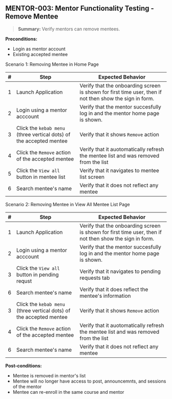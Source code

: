 ## **MENTOR-003:** Mentor Functionality Testing - Remove Mentee  

> **Summary:** Verify mentors can remove mentees.  <br>

**Preconditions:** 
- Login as mentor account
- Existing accepted mentee

Scenario 1: Removing Mentee in Home Page

 | # | Step | Expected Behavior | 
 |----|------|-------------------| 
 |  1 |  Launch Application    | Verify that the onboarding screen is shown for first time user, then if not then show the sign in form.   | 
 |  2 |  Login using a mentor acccount    | Verify that the mentor succesfully log in and the mentor home page is shown.   | 
 |  3 |  Click the `kebab menu` (three vertical dots) of the accepted mentee   | Verify that it shows `Remove` action   |  
 |  4 |  Click the `Remove` action of the accepted mentee    | Verify that it auotomatically refresh the mentee list and was removed from the list   |
 |  5 |  Click the `View all` button in mentee list   | Verify that it navigates to mentee list screen  |
 |  6 |  Search mentee's name  | Verify that it does not reflect any mentee |

 Scenario 2: Removing Mentee in View All Mentee List Page

 | # | Step | Expected Behavior | 
 |----|------|-------------------| 
 |  1 |  Launch Application    | Verify that the onboarding screen is shown for first time user, then if not then show the sign in form.   | 
 |  2 |  Login using a mentor acccount    | Verify that the mentor succesfully log in and the mentor home page is shown.   | 
 |  3 |  Click the `View all` button in pending requst   | Verify that it navigates to pending requests tab  |  
 |  6 |  Search mentee's name  | Verify that it does reflect the mentee's information |
 |  3 |  Click the `kebab menu` (three vertical dots) of the accepted mentee   | Verify that it shows `Remove` action   |  
 |  4 |  Click the `Remove` action of the accepted mentee    | Verify that it auotomatically refresh the mentee list and was removed from the list   |
 |  6 |  Search mentee's name  | Verify that it does not reflect any mentee |

**Post-conditions:**  

 - Mentee is removed in mentor's list
 - Mentee will no longer have access to post, announcemnts, and sessions of the mentor
 - Mentee can re-enroll in the same course and mentor

